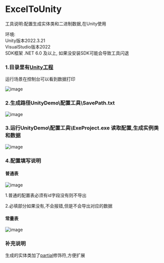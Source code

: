 # ExcelToUnity
工具说明:配置生成实体类和二进制数据,在Unity使用

环境:  
Unity版本2022.3.21  
VisualStudio版本2022  
SDK框架 .NET 6.0 及以上, 如果没安装SDK可能会导致工具闪退

### 1.目录里有[Unity工程](https://github.com/1287375661/ExcelToUnity/tree/main/UnityDemo)

运行场景在控制台可以看到数据打印

![image](https://github.com/1287375661/ExcelToUnity/assets/45592691/85d70472-ea74-4ba3-a335-3f6597e64c6e)

### 2.生成路径UnityDemo\配置工具\SavePath.txt

![image](https://github.com/1287375661/ExcelToUnity/assets/45592691/d444a58c-ea54-49b5-8064-93171dcf5550)

### 3.运行UnityDemo\配置工具\ExeProject.exe 读取配置,生成实例类和数据

![image](https://github.com/1287375661/ExcelToUnity/assets/45592691/0f718034-6654-4724-888d-dda1de772b3c)

### 4.配置填写说明

#### 普通表

![image](https://github.com/1287375661/ExcelToUnity/assets/45592691/0787d1bd-7418-4ab7-aca9-7ada90903ae2)

1.普通的配置表必须有id字段没有则不导出

2.必填部分如果没有,不会报错,但是不会导出对应的数据

#### 常量表

![image](https://github.com/1287375661/ExcelToUnity/assets/45592691/8be8fc6c-529f-4c70-89d8-780167dd69d3)

### 补充说明

生成的实体类加了[partial](https://learn.microsoft.com/zh-cn/previous-versions/wbx7zzdd(v=vs.80))修饰符,方便扩展
